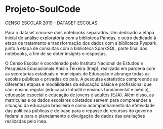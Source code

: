 # Projeto-SoulCode

CENSO ESCOLAR 2019 - DATASET ESCOLAS

Para o dataset criou-se dois notebooks separados. Um dedicado à etapa inicial de análise exploratória com a biblioteca Pandas, e outro
dedicado à etapa de tratamento e transformação dos dados com a biblioteca Pyspark, junto à etapa de consultas com a biblioteca SparkSQL, parte final dos notebooks, a fim de se obter insights e respostas.

O Censo Escolar é coordenado pelo Instituto Nacional de Estudos e Pesquisas Educacionais Anísio Teixeira (Inep),  realizado em parceria com as secretarias estaduais e municipais de Educação e abrange todas as escolas públicas e privadas do país. A pesquisa estatística compreende as diferentes etapas e modalidades da educação básica e profissional  que são: ensino regular (educação Infantil e ensinos fundamental e médio), educação especial e educação de jovens e adultos (EJA).
Além disso,  as matrículas e os dados escolares coletados servem para compreender a situação da educação brasileira e como acompanhamento da efetividade das políticas públicas e de base para o repasse de recursos do governo federal e para o planejamento e divulgação de dados das avaliações realizadas pelo Inep.
